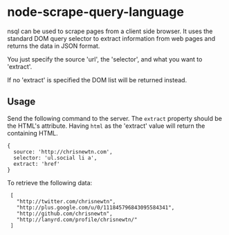 node-scrape-query-language
==========================

nsql can be used to scrape pages from a client side browser. It uses the standard 
DOM query selector to extract information from web pages and returns the data in JSON 
format.

You just specify the source 'url', the 'selector', and what you want to 'extract'.

If no 'extract' is specified the DOM list will be returned instead.

Usage
-----

Send the following command to the server. The `extract` property should be the HTML's 
attribute. Having `html` as the 'extract' value will return the containing HTML.

```
{
  source: 'http://chrisnewtn.com',
  selector: 'ul.social li a',
  extract: 'href'
}
```

To retrieve the following data:

```
 [
   "http://twitter.com/chrisnewtn",
   "http://plus.google.com/u/0/111845796843095584341",
   "http://github.com/chrisnewtn",
   "http://lanyrd.com/profile/chrisnewtn/"
 ]
```
